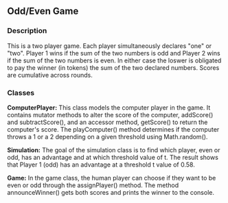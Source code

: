 ## Odd/Even Game

### Description
This is a two player game. Each player simultaneously declares "one" or "two". Player 1 wins if the sum of the two numbers is odd and Player 2 wins if the sum of the two numbers is even. In either case the loswer is obligated to pay the winner (in tokens) the sum of the two declared numbers. Scores are cumulative across rounds.

### Classes

**ComputerPlayer:**
This class models the computer player in the game. It contains mutator methods to alter the score of the computer, addScore() and subtractScore(), and an accessor method, getScore() to return the computer's score. The playComputer() method determines if the computer throws a 1 or a 2 depending on a given threshold using Math.random().

**Simulation:**
The goal of the simulation class is to find which player, even or odd, has an advantage and at which threshold value of t. The result shows that Player 1 (odd) has an advantage at a threshold t value of 0.58.

**Game:**
In the game class, the human player can choose if they want to be even or odd through the assignPlayer() method. The method announceWinner() gets both scores and prints the winner to the console. 
